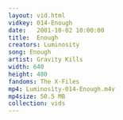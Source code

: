 ```yaml
---
layout: vid.html
vidkey: 014-Enough
date:   2001-10-02 10:00:00
title:  Enough
creators: Luminosity
song: Enough
artist: Gravity Kills
width: 640
height: 480
fandoms: The X-Files
mp4: Luminosity-014-Enough.m4v
mp4size: 50.5 MB
collection: vids
---
```


  <div>
  
  </div>
  